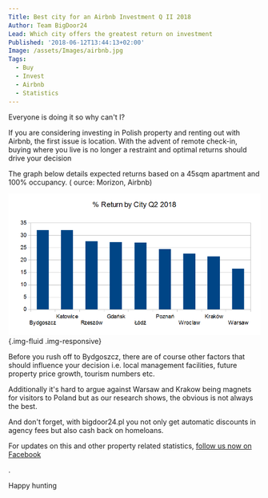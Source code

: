 ```yaml
---
Title: Best city for an Airbnb Investment Q II 2018
Author: Team BigDoor24
Lead: Which city offers the greatest return on investment
Published: '2018-06-12T13:44:13+02:00'
Image: /assets/Images/airbnb.jpg
Tags:
  - Buy
  - Invest
  - Airbnb
  - Statistics
---
```

Everyone is doing it so why can't I?

If you are considering investing in Polish property and renting out with Airbnb, the first issue is location. With the advent of remote check-in, buying where you live is no longer a restraint and optimal returns should drive your decision 

 The graph below details expected returns based on a 45sqm apartment and 100% occupancy. ( ource: Morizon, Airbnb)

![](../assets/Images/airbnb-graph.png){.img-fluid .img-responsive}

Before you rush off to Bydgoszcz, there are of course other factors that should influence your decision i.e. local management facilities, future property price growth, tourism numbers etc.

Additionally it's hard to argue against Warsaw and Krakow being magnets for visitors to Poland but as our research shows, the obvious is not always the best.

And don't forget, with bigdoor24.pl you not only get automatic discounts in agency fees but also cash back on homeloans.

For updates on this and other property related statistics, [follow us now on Facebook](https://www.facebook.com/bigdoor24) <div class="fb-follow" data-href="https://www.facebook.com/bigdoor24/" data-layout="standard" data-size="large" data-show-faces="true"></div>.


Happy hunting
